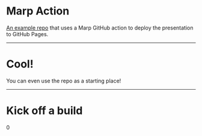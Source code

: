 # Marp Action

[An example repo](https://github.com/ralexander-phi/test-marp-action) that uses a Marp GitHub action to deploy the presentation to GitHub Pages.

---

# Cool!

You can even use the repo as a starting place!

---

# Kick off a build

0